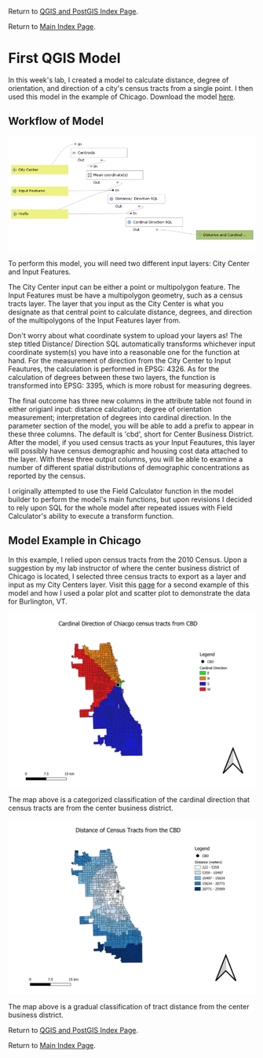 Return to [QGIS and PostGIS Index Page](../qgis.md).

Return to [Main Index Page](../../index.md).

# First QGIS Model
In this week's lab, I created a model to calculate distance, degree of orientation, and direction of a city's census tracts from a single point. I then used this model in the example of Chicago. Download the model [here](/qgis/lab_1/distance_cardinaldirection.model3).

## Workflow of Model

![flow](/qgis/lab_1/model_final.png)

To perform this model, you will need two different input layers: City Center and Input Features.

The City Center input can be either a point or multipolygon feature. The Input Features must be have a multipolygon geometry, such as a census tracts layer. The layer that you input as the City Center is what you designate as that central point to calculate distance, degrees, and direction of the multipolygons of the Input Features layer from.

Don't worry about what coordinate system to upload your layers as! The step titled Distance/ Direction SQL automatically transforms whichever input coordinate system(s) you have into a reasonable one for the function at hand. For the measurement of direction from the City Center to Input Feautures, the calculation is performed in EPSG: 4326. As for the calculation of degrees between these two layers, the function is transformed into EPSG: 3395, which is more robust for measuring degrees. 

The final outcome has three new columns in the attribute table not found in either origianl input: distance calculation; degree of orientation measurement; interpretation of degrees into cardinal direction. In the parameter section of the model, you will be able to add a prefix to appear in these three columns. The default is 'cbd', short for Center Business District. After the model, if you used census tracts as your Input Feautures, this layer will possibly have census demographic and housing cost data attached to the layer. With these three output columns, you will be able to examine a number of different spatial distributions of demographic concentrations as reported by the census. 

I originally attempted to use the Field Calculator function in the model builder to perform the model's main functions, but upon revisions I decided to rely upon SQL for the whole model after repeated issues with Field Calculator's ability to execute a transform function.

## Model Example in Chicago

In this example, I relied upon census tracts from the 2010 Census. Upon a suggestion by my lab instructor of where the center business district of Chicago is located, I selected three census tracts to export as a layer and input as my City Centers layer. Visit this [page](https://github.com/Ian8VT/Ian8VT.github.io/blob/master/QGIS/Lab%202/lab.md) for a second example of this model and how I used a polar plot and scatter plot to demonstrate the data for Burlington, VT.

![direction](/qgis/lab_1/Chicago_Cardinal.png)

The map above is a categorized classification of the cardinal direction that census tracts are from the center business district. 

![distance](/qgis/lab_1/Chicago_Distance.png)

The map above is a gradual classification of tract distance from the center business district.


Return to [QGIS and PostGIS Index Page](../qgis.md).

Return to [Main Index Page](../../index.md).



